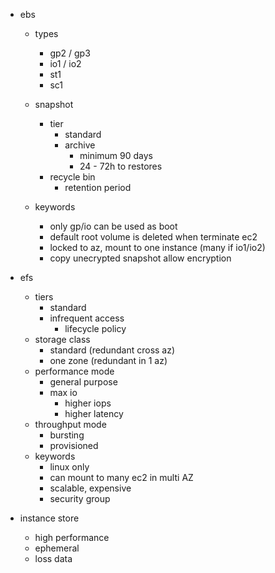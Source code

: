 - ebs
    - types
        - gp2 / gp3
        - io1 / io2
        - st1
        - sc1

    - snapshot
        - tier
            - standard
            - archive
                - minimum 90 days
                - 24 - 72h to restores
        - recycle bin
            - retention period
    - keywords
        - only gp/io can be used as boot
        - default root volume is deleted when terminate ec2
        - locked to az, mount to one instance (many if io1/io2)
        - copy unecrypted snapshot allow encryption

- efs
    - tiers
        - standard
        - infrequent access
            - lifecycle policy
    - storage class
        - standard (redundant cross az)
        - one zone (redundant in 1 az)
    - performance mode
        - general purpose
        - max io
            - higher iops
            - higher latency
    - throughput mode
        - bursting
        - provisioned
    - keywords
        - linux only
        - can mount to many ec2 in multi AZ
        - scalable, expensive
        - security group

- instance store
    - high performance
    - ephemeral
    - loss data
